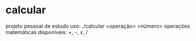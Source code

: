 # calcular
projeto pessoal de estudo 
uso:
./calcular <numero> <operação> <número>
operações matemáticas disponíveis: +, -, x, /
